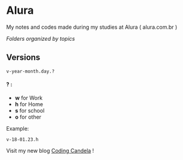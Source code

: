 # Alura
My notes and codes made during my studies at Alura ( alura.com.br )

_Folders organized by topics_

## Versions

	v-year-month.day.?

#### ? :

- __w__ for Work
- __h__ for Home
- __s__ for school
- __o__ for other

Example:

	v-18-01.23.h

Visit my new blog [Coding Candela](https://codingcandela.wordpress.com/) !